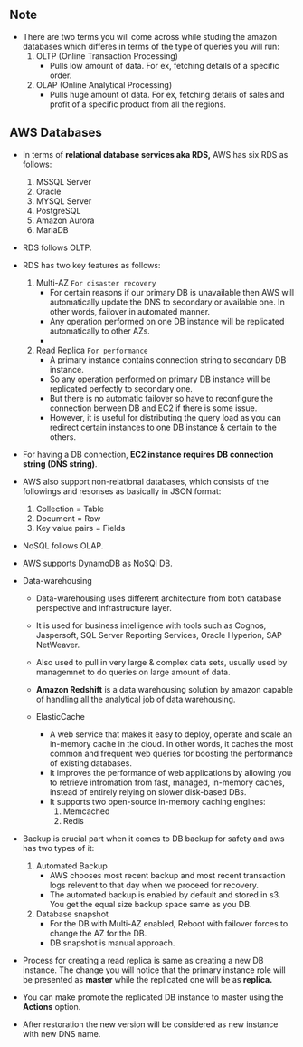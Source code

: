 ## Note
* There are two terms you will come across while studing the amazon databases which differes in terms of the type of queries you will run:  
    1.  OLTP (Online Transaction Processing)
        * Pulls low amount of data. For ex, fetching details of a specific order.  
    2.  OLAP (Online Analytical Processing)
        * Pulls huge amount of data. For ex, fetching details of sales and profit of a specific product from all the regions.  
## AWS Databases  
* In terms of **relational database services aka RDS,** AWS has six RDS as follows:
  1.  MSSQL Server  
  2.  Oracle
  3.  MYSQL Server
  4.  PostgreSQL
  5.  Amazon Aurora
  6.  MariaDB
* RDS follows OLTP.
* RDS has two key features as follows:
  1.  Multi-AZ `For disaster recovery`  
      * For certain reasons if our primary DB is unavailable then AWS will automatically update the DNS to secondary or available one. In other words, failover in automated manner.  
      * Any operation performed on one DB instance will be replicated automatically to other AZs.  
      * 
  2.  Read Replica `For performance`  
      * A primary instance contains connection string to secondary DB instance.  
      * So any operation performed on primary DB instance will be replicated perfectly to secondary one.  
      * But there is no automatic failover so have to reconfigure the connection berween DB and EC2 if there is some issue.  
      * However, it is useful for distributing the query load as you can redirect certain instances to one DB instance & certain to the others.  
* For having a DB connection, **EC2 instance requires DB connection string (DNS string)**.  


* AWS also support non-relational databases, which consists of the followings and resonses as basically in JSON format:  
  1.  Collection = Table  
  2.  Document = Row  
  3.  Key value pairs = Fields  
* NoSQL follows OLAP.
* AWS supports DynamoDB as NoSQl DB.

* Data-warehousing  
  * Data-warehousing uses different architecture from both database perspective and infrastructure layer.  
  * It is used for business intelligence with tools such as Cognos, Jaspersoft, SQL Server Reporting Services, Oracle Hyperion, SAP NetWeaver.  
  * Also used to pull in very large & complex data sets, usually used by managemnet to do queries on large amount of data.  
  * **Amazon Redshift** is a data warehousing solution by amazon capable of handling all the analytical job of data warehousing.  
  
  
  * ElasticCache
    * A web service that makes it easy to deploy, operate and scale an in-memory cache in the cloud. In other words, it caches the most common and frequent web queries for boosting the performance of existing databases.  
    * It improves the performance of web applications by allowing you to retrieve infromation from fast, managed, in-memory caches, instead of entirely relying on slower disk-based DBs.  
    * It supports two open-source in-memory caching engines:  
      1.  Memcached  
      2.  Redis  
  
* Backup is crucial part when it comes to DB backup for safety and aws has two types of it:  
  1. Automated Backup
       * AWS chooses most recent backup and most recent transaction logs relevent to that day when we proceed for recovery.  
       * The automated backup is enabled by default and stored in s3. You get the equal size backup space same as you DB.  
  2. Database snapshot
       * For the DB with Multi-AZ enabled, Reboot with failover forces to change the AZ for the DB.  
       * DB snapshot is manual approach.  
* Process for creating a read replica is same as creating a new DB instance. The change you will notice that the primary instance role will be presented as **master** while the replicated one will be as **replica.**  
* You can make promote the replicated DB instance to master using the **Actions** option.  
* After restoration the new version will be considered as new instance with new DNS name.  
